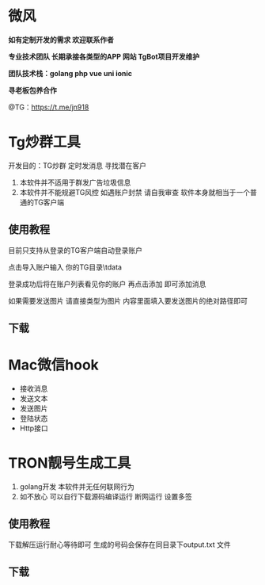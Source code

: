 # 微风

**如有定制开发的需求 欢迎联系作者**

**专业技术团队 长期承接各类型的APP 网站 TgBot项目开发维护**

**团队技术栈：golang php vue uni ionic**

**寻老板包养合作**

@TG：https://t.me/jn918



# Tg炒群工具

开发目的：TG炒群 定时发消息 寻找潜在客户

1. 本软件并不适用于群发广告垃圾信息
2. 本软件并不能规避TG风控 如遇账户封禁 请自我审查 软件本身就相当于一个普通的TG客户端

## 	使用教程

目前只支持从登录的TG客户端自动登录账户

点击导入账户输入 你的TG目录\tdata

登录成功后将在账户列表看见你的账户 再点击添加 即可添加消息

如果需要发送图片 请直接类型为图片 内容里面填入要发送图片的绝对路径即可

## 	下载

# Mac微信hook

- 接收消息
- 发送文本
- 发送图片
- 登陆状态
- Http接口

# TRON靓号生成工具
1. golang开发 本软件并无任何联网行为
2. 如不放心 可以自行下载源码编译运行 断网运行 设置多签
## 	使用教程

下载解压运行耐心等待即可
生成的号码会保存在同目录下output.txt 文件
## 	下载